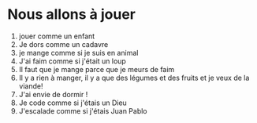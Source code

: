 # Nous allons à jouer

1. jouer comme un enfant
2. Je dors comme un cadavre
3. je mange comme si je suis en animal
4. J'ai faim comme si j'était un loup
5. Il faut que je mange parce que je meurs de faim
6. Il y a rien à manger, il y a que des légumes et des fruits et je veux de la viande! 
7. J'ai envie de dormir ! 
8. Je code comme si j'étais un Dieu
9. J'escalade comme si j'étais Juan Pablo